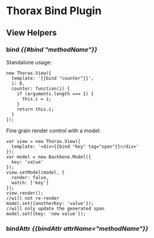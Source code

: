 Thorax Bind Plugin
==================

## View Helpers

### bind *{{#bind "methodName"}}*

Standalone usage:

    new Thorax.View({
      template: '{{bind "counter"}}',
      i: 0,
      counter: function(i) {
        if (arguments.length === 1) {
          this.i = i;
        }
        return this.i;
      }
    });

Fine grain render control with a model:

    var view = new Thorax.View({
      template: '<div>{{bind "key" tag="span"}}</div>'
    });
    var model = new Backbone.Model({
      key: 'value'
    });
    view.setModel(model, {
      render: false,
      watch: ['key']
    });
    view.render();
    //will not re-render
    model.set({anotherKey: 'value'});
    //will only update the generated span
    model.set({key: 'new value'});
    
### bindAttr *{{bindAttr attrName="methodName"}}*

